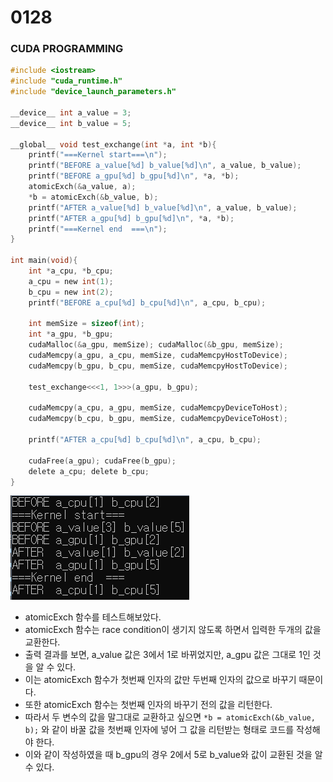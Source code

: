 # 0128
### CUDA PROGRAMMING
``` c
#include <iostream>
#include "cuda_runtime.h"
#include "device_launch_parameters.h"

__device__ int a_value = 3;
__device__ int b_value = 5;

__global__ void test_exchange(int *a, int *b){
    printf("===Kernel start===\n");
    printf("BEFORE a_value[%d] b_value[%d]\n", a_value, b_value);
    printf("BEFORE a_gpu[%d] b_gpu[%d]\n", *a, *b);
    atomicExch(&a_value, a);
    *b = atomicExch(&b_value, b);
    printf("AFTER a_value[%d] b_value[%d]\n", a_value, b_value);
    printf("AFTER a_gpu[%d] b_gpu[%d]\n", *a, *b);
    printf("===Kernel end  ===\n");
}

int main(void){
    int *a_cpu, *b_cpu;
    a_cpu = new int(1);
    b_cpu = new int(2);
    printf("BEFORE a_cpu[%d] b_cpu[%d]\n", a_cpu, b_cpu);

    int memSize = sizeof(int);
    int *a_gpu, *b_gpu;
    cudaMalloc(&a_gpu, memSize); cudaMalloc(&b_gpu, memSize);
    cudaMemcpy(a_gpu, a_cpu, memSize, cudaMemcpyHostToDevice);
    cudaMemcpy(b_gpu, b_cpu, memSize, cudaMemcpyHostToDevice);

    test_exchange<<<1, 1>>>(a_gpu, b_gpu);

    cudaMemcpy(a_cpu, a_gpu, memSize, cudaMemcpyDeviceToHost);
    cudaMemcpy(b_cpu, b_gpu, memSize, cudaMemcpyDeviceToHost);

    printf("AFTER a_cpu[%d] b_cpu[%d]\n", a_cpu, b_cpu);

    cudaFree(a_gpu); cudaFree(b_gpu);
    delete a_cpu; delete b_cpu; 
}
```
![RESULT](../2021_01/img1.png)

- atomicExch 함수를 테스트해보았다.
- atomicExch 함수는 race condition이 생기지 않도록 하면서 입력한 두개의 값을 교환한다.
- 출력 결과를 보면, a_value 값은 3에서 1로 바뀌었지만, a_gpu 값은 그대로 1인 것을 알 수 있다.
- 이는 atomicExch 함수가 첫번째 인자의 값만 두번째 인자의 값으로 바꾸기 때문이다.
- 또한 atomicExch 함수는 첫번째 인자의 바꾸기 전의 값을 리턴한다.
- 따라서 두 변수의 값을 말그대로 교환하고 싶으면 `*b = atomicExch(&b_value, b);` 와 같이 바꿀 값을 첫번째 인자에 넣어 그 값을 리턴받는 형태로 코드를 작성해야 한다.
- 이와 같이 작성하였을 때 b_gpu의 경우 2에서 5로 b_value와 값이 교환된 것을 알 수 있다.